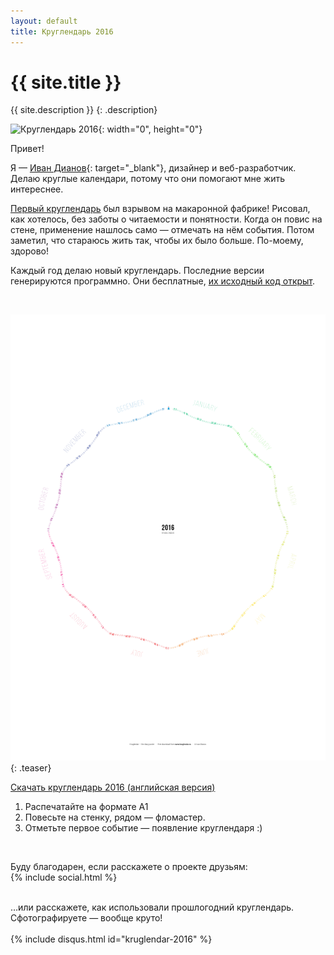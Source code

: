 ```yaml
---
layout: default
title: Круглендарь 2016
---
```


{{ site.title }}
===

{{ site.description }}
{: .description}

![Круглендарь 2016](https://cloud.githubusercontent.com/assets/797993/11761392/50dac52a-a0da-11e5-9903-2fd0c136740b.png){: width="0", height="0"}
  
Привет!

Я — [Иван Дианов](http://dianov.org){: target="_blank"}, дизайнер и веб-разработчик. Делаю круглые календари, потому что они помогают мне жить интереснее.

<!--Ещё в школе заметил, что прошлое быстро забывается: отчётливо помню только то, что было вчера. События недельной давности вспоминаются с трудом, а прошлогодние — совсем выцвели и перепутались.-->
<!--Стал вести дневник. Веду до сих пор, но ему не хватает наглядности, да и лень его открывать каждый раз, когда нужно что-то вспомнить.-->

[Первый круглендарь](https://github.com/illus0r/spiral_calendar_2013/raw/master/spiral_calendar_2013.tif) был взрывом на макаронной фабрике! Рисовал, как хотелось, без заботы о читаемости и понятности. Когда он повис на стене, применение нашлось само — отмечать на нём события. Потом заметил, что стараюсь жить так, чтобы их было больше. По-моему, здорово!

Каждый год делаю новый круглендарь. Последние версии генерируются программно. Они бесплатные, [их исходный код открыт](https://github.com/illus0r/kruglendar-2016/tree/gh-pages/src).

<!--* Отмечаю фломастером яркие события. В конце года смотрю и радуюсь.-->
<!--* Планирую предстоящие события: поездки, конференции.-->
<!--* Если жизнь скучнеет, вижу это и принимаю меры.-->

<br>

![Круглендарь 2016](./src/kruglendar-2016.png){: .teaser}

<a href="src/kruglendar-2016.pdf" class="btn" target="_blank">Скачать круглендарь 2016 (английская версия)</a>

1. Распечатайте на формате А1
1. Повесьте на стенку, рядом — фломастер.
1. Отметьте первое событие — появление круглендаря :)

<br>

Буду благодарен, если расскажете о проекте друзьям:
<br>
{% include social.html %}
<!--<br>-->
<!--{% include donate.html %}-->
<br>
…или расскажете, как использовали прошлогодний круглендарь. Сфотографируете — вообще круто!
<br>
<br>
{% include disqus.html id="kruglendar-2016" %}

